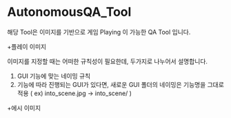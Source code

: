 # AutonomousQA_Tool

해당 Tool은 이미지를 기반으로 게임 Playing 이 가능한 QA Tool 입니다.

+플레이 이미지

이미지를 지정할 때는 어떠한 규칙성이 필요한데, 두가지로 나누어서 설명합니다.

1. GUI 기능에 맞는 네이밍 규칙
2. 기능에 따라 진행되는 GUI가 있다면, 새로운 GUI 폴더의 네이밍은 기능명을 그대로 적용 ( ex) into_scene.jpg -> into_scene/ ) 

+에시 이미지




